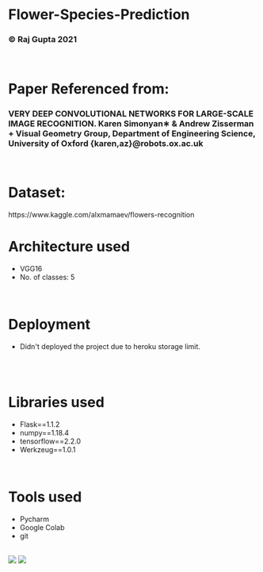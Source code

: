 <h1>Flower-Species-Prediction</h1>
 <h3> © Raj Gupta 2021</h3>
   <br> 
   
  <h1>Paper Referenced from:</h1>
 <h3> VERY DEEP CONVOLUTIONAL NETWORKS FOR LARGE-SCALE IMAGE RECOGNITION. Karen Simonyan∗ & Andrew Zisserman +
Visual Geometry Group, Department of Engineering Science, University of Oxford {karen,az}@robots.ox.ac.uk </h3>
    <br> 
  
   <h1> Dataset:   </h1>
    https://www.kaggle.com/alxmamaev/flowers-recognition
     <br> 
  <h1> Architecture used</h1>
 <p title=Architecture used>  
<ul>
<li>VGG16</li>
<li> No. of classes: 5</li>
  </ul> </p>  
 <br> 
 
 <h1>Deployment</h1> 
<p title=Deployment>  
<ul>
<li>Didn't deployed the project due to heroku storage limit.</li>
<!-- <li> I didn't add much because of github limits to storage.</li> -->
 </ul> </p> 
 <br> 
  
   <br> 
 <h1> Libraries used</h1>
 <p title=Libraries used>  
<ul>
<li>Flask==1.1.2</li>
<li>numpy==1.18.4</li>
 <li>tensorflow==2.2.0</li>
<li>Werkzeug==1.0.1</li>  
</ul> </p> 
  <br>  
 
  <h1> Tools used</h1>
 <p title=Tools used>  
<ul>
<li>Pycharm</li>
<li>Google Colab</li>
<li>git</li>
<!-- <li>Visual Studio</li> -->
</ul> </p> 
  <br> 

<img src="https://i.ibb.co/G7c42Dg/Screenshot-2021-11-01-011717.jpg"> 
<img src="https://i.ibb.co/W2qcqC3/Screenshot-2021-11-01-011900.jpg"> 
</ul>
</p>
<br>  
<br>  
<br>  
<br>  


